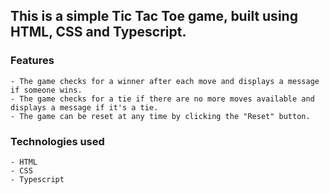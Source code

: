 ## This is a simple Tic Tac Toe game, built using HTML, CSS and Typescript.

### Features

    - The game checks for a winner after each move and displays a message if someone wins.
    - The game checks for a tie if there are no more moves available and displays a message if it's a tie.
    - The game can be reset at any time by clicking the "Reset" button.

### Technologies used

    - HTML
    - CSS
    - Typescript

